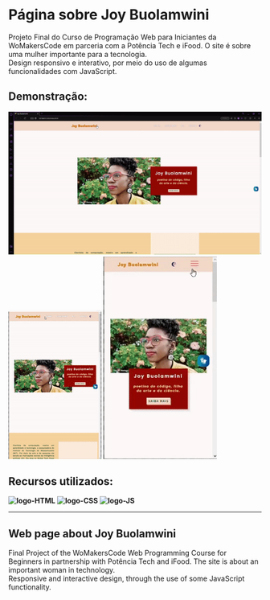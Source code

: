 # Página sobre Joy Buolamwini 

Projeto Final do Curso de Programação Web para Iniciantes da WoMakersCode em parceria com a Potência Tech e iFood. O site é sobre uma mulher importante para a tecnologia. <br>
Design responsivo e interativo, por meio do uso de algumas funcionalidades com JavaScript.

## Demonstração:
![sitedesktop](./assets/gifs/Pagdesktop.gif)
![sitetablet](./assets/gifs/pagTablet.gif)
![sitecel](./assets/gifs/pagCel.gif)

## Recursos utilizados:
**<image src="https://img.shields.io/badge/HTML5-E34F26?style=for-the-badge&logo=html5&logoColor=white" alt="logo-HTML">** 
**<image src="https://img.shields.io/badge/CSS3-1572B6?style=for-the-badge&logo=css3&logoColor=white" alt="logo-CSS">** 
**<image src="https://img.shields.io/badge/JavaScript-F7DF1E?style=for-the-badge&logo=javascript&logoColor=black" alt="logo-JS">** 

-------------------------------------------------------------------------------------------------
## Web page about Joy Buolamwini 

Final Project of the WoMakersCode Web Programming Course for Beginners in partnership with Potência Tech and iFood. The site is about an important woman in technology. <br>
Responsive and interactive design, through the use of some JavaScript functionality.
